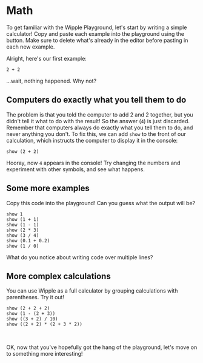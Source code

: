 # Math

To get familiar with the Wipple Playground, let's start by writing a simple calculator! Copy and paste each example into the playground using the <i class="fa fa-copy clip-button" title="Copy to clipboard" aria-label="Copy to clipboard"></i> button. Make sure to delete what's already in the editor before pasting in each new example.

Alright, here's our first example:

```wipple
2 + 2
```

...wait, nothing happened. Why not?

## Computers do exactly what you tell them to do

The problem is that you told the computer to add 2 and 2 together, but you didn't tell it what to do with the result! So the answer (`4`) is just discarded. Remember that computers always do exactly what you tell them to do, and never anything you don't. To fix this, we can add `show` to the front of our calculation, which instructs the computer to display it in the console:

```wipple
show (2 + 2)
```

Hooray, now `4` appears in the console! Try changing the numbers and experiment with other symbols, and see what happens.

## Some more examples

Copy this code into the playground! Can you guess what the output will be?

```wipple
show 1
show (1 + 1)
show (1 - 1)
show (2 * 3)
show (3 / 4)
show (0.1 + 0.2)
show (1 / 0)
```

What do you notice about writing code over multiple lines?

## More complex calculations

You can use Wipple as a full calculator by grouping calculations with parentheses. Try it out!

```wipple
show (2 + 2 + 2)
show (1 - (2 + 3))
show ((3 + 2) / 10)
show ((2 + 2) * (2 + 3 * 2))
```

<br>

OK, now that you've hopefully got the hang of the playground, let's move on to something more interesting!
